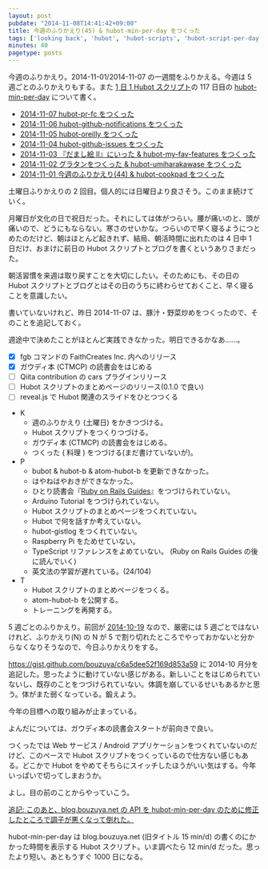 ```yaml
---
layout: post
pubdate: "2014-11-08T14:41:42+09:00"
title: 今週のふりかえり(45) & hubot-min-per-day をつくった
tags: ['looking back', 'hubot', 'hubot-scripts', 'hubot-script-per-day']
minutes: 40
pagetype: posts
---
```

今週のふりかえり。2014-11-01/2014-11-07 の一週間をふりかえる。今週は 5 週ごとのふりかえりもする。また [1 日 1 Hubot スクリプト][hubot-script-per-day]の 117 日目の [hubot-min-per-day][gh:bouzuya/hubot-min-per-day] について書く。

- [2014-11-07 hubot-pr-fc をつくった][2014-11-07]
- [2014-11-06 hubot-github-notifications をつくった][2014-11-06]
- [2014-11-05 hubot-oreilly をつくった][2014-11-05]
- [2014-11-04 hubot-github-issues をつくった][2014-11-04]
- [2014-11-03 『だまし絵 II』にいった & hubot-my-fav-features をつくった][2014-11-03]
- [2014-11-02 グラタンをつくった & hubot-umiharakawase をつくった][2014-11-02]
- [2014-11-01 今週のふりかえり(44) & hubot-cookpad をつくった][2014-11-01]

土曜日ふりかえりの 2 回目。個人的には日曜日より良さそう。このまま続けていく。

月曜日が文化の日で祝日だった。それにしては体がつらい。腰が痛いのと、頭が痛いので、どうにもならない。寒さのせいかな。つらいので早く寝るようにつとめたのだけど、朝はほとんど起きれず、結局、朝活時間に出れたのは 4 日中 1 日だけ、おまけに前日の Hubot スクリプトとブログを書くというありさまだった。

朝活習慣を来週は取り戻すことを大切にしたい。そのためにも、その日の Hubot スクリプトとブログとはその日のうちに終わらせておくこと、早く寝ることを意識したい。

書いていないけれど、昨日 2014-11-07 は、豚汁・野菜炒めをつくったので、そのことを追記しておく。

週途中で決めたことがほとんど実践できなかった。明日できるかなあ……。

- [x] fgb コマンドの FaithCreates Inc. 内へのリリース
- [x] ガウディ本 (CTMCP) の読書会をはじめる
- [ ] Qiita contribution の cars プラグインリリース
- [ ] Hubot スクリプトのまとめページのリリース(0.1.0 で良い)
- [ ] reveal.js で Hubot 関連のスライドをひとつつくる

- K
  - 週のふりかえり (土曜日) をかきつづける。
  - Hubot スクリプトをつくりつづける。
  - ガウディ本 (CTMCP) の読書会をはじめる。
  - つくった ( 料理 ) をつづける(まだ書けていないが)。
- P
  - bubot & hubot-b & atom-hubot-b を更新できなかった。
  - はやねはやおきができなかった。
  - ひとり読書会『[Ruby on Rails Guides][hitoridokusho/books/railsguides]』をつづけられていない。
  - Arduino Tutorial をつづけられていない。
  - Hubot スクリプトのまとめページをつくれていない。
  - Hubot で何を話すか考えていない。
  - hubot-gistlog をつくれていない。
  - Raspberry Pi をためせていない。
  - TypeScript リファレンスをよめていない。 (Ruby on Rails Guides の後に読んでいく)
  - 英文法の学習が遅れている。(24/104)
- T
  - Hubot スクリプトのまとめページをつくる。
  - atom-hubot-b を公開する。
  - トレーニングを再開する。

5 週ごとのふりかえり。前回が [2014-10-19][] なので、厳密には 5 週ごとではないけれど、ふりかえり(N) の N が 5 で割り切れたところでやっておかないと分からなくなりそうなので、今日ふりかえりをする。

https://gist.github.com/bouzuya/c6a5dee52f169d853a59 に 2014-10 月分を追記した。思ったように動けていない感じがある。新しいことをはじめられていないし、既存のことをつづけられていない。体調を崩しているせいもあるかと思う。体がまた弱くなっている。鍛えよう。

今年の目標への取り組みが止まっている。

よんだについては、ガウディ本の読書会スタートが前向きで良い。

つくったでは Web サービス / Android アプリケーションをつくれていないのだけど、このペースで Hubot スクリプトをつくっているので仕方ない感じもある。どこかで Hubot をやめてそちらにスイッチしたほうがいい気はする。今年いっぱいで切ってしまおうか。

よし。目の前のことからやっていこう。

<ins>追記: このあと、blog.bouzuya.net の API を hubot-min-per-day のために修正したところで調子が悪くなって倒れた。</ins>

hubot-min-per-day は blog.bouzuya.net (旧タイトル 15 min/d) の書くのにかかった時間を表示する Hubot スクリプト。いま調べたら 12 min/d だった。思ったより短い。あともうすぐ 1000 日になる。

[2014-10-19]: http://blog.bouzuya.net/2014/10/19/
[2014-11-07]: http://blog.bouzuya.net/2014/11/07/
[2014-11-06]: http://blog.bouzuya.net/2014/11/06/
[2014-11-05]: http://blog.bouzuya.net/2014/11/05/
[2014-11-04]: http://blog.bouzuya.net/2014/11/04/
[2014-11-03]: http://blog.bouzuya.net/2014/11/03/
[2014-11-02]: http://blog.bouzuya.net/2014/11/02/
[2014-11-01]: http://blog.bouzuya.net/2014/11/01/
[hitoridokusho/books/railsguides]: http://guides.rubyonrails.org/
[gh:bouzuya/hubot-min-per-day]: https://github.com/bouzuya/hubot-min-per-day
[hubot-script-per-day]: http://blog.bouzuya.net/posts?tags=hubot-script-per-day

